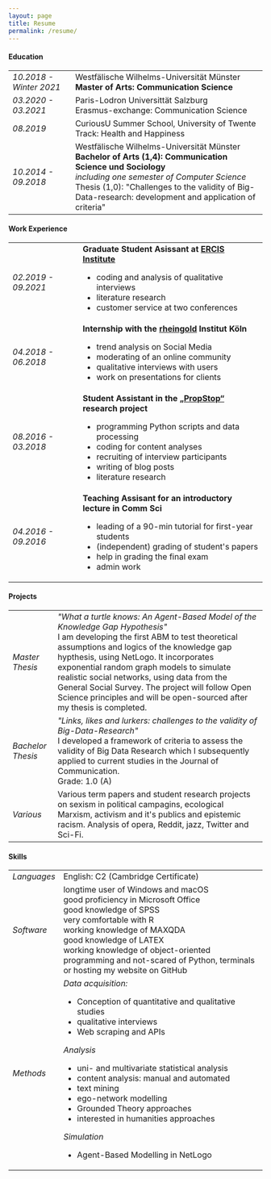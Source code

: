 ```yaml
---
layout: page
title: Resume
permalink: /resume/
---
```


<h4>Education</h4>

<table id="resume">
    <tr>
        <td class="year"><i>10.2018 - Winter 2021</i></td>  
        <td>Westfälische Wilhelms-Universität Münster<br>
        <b>Master of Arts: Communication Science</b></td>
    </tr>
    <tr>
        <td class="year"><i>03.2020 - 03.2021</i></td>  
        <td>Paris-Lodron Universittät Salzburg<br>
        Erasmus-exchange: Communication Science</td>
    </tr>
    <tr>
        <td class="year"><i>08.2019</i></td>  
        <td>CuriousU Summer School, University of Twente<br>
        Track: Health and Happiness</td>
    </tr>
    <tr>
        <td class="year"><i>10.2014 - 09.2018</i></td>
        <td>
            Westfälische Wilhelms-Universität Münster<br>
            <b>Bachelor of Arts (1,4): Communication Science und Sociology</b><br>
            <i>including one semester of Computer Science</i> <br>
            Thesis (1,0): "Challenges to the validity of Big-Data-research: development and application of criteria"<br>
        </td>
    </tr>       
</table>

<h4>Work Experience</h4>

<table id="resume">
    <tr>
        <td class="year"><i>02.2019 - 09.2021</i></td>   
        <td><b>Graduate Student Asissant at <a href="https://www.ercis.org/">ERCIS Institute</a></b>
            <ul>
                <li>coding and analysis of qualitative interviews</li>
                <li>literature research</li>
                <li>customer service at two conferences</li>
            </ul>
        </td>
    </tr>
    <tr>
        <td class="year"><i>04.2018 - 06.2018</i> </td>
        <td>
            <b>Internship with the <a href="https://www.rheingold-marktforschung.de/">rheingold</a> Institut Köln</b>
            <ul>
            <li>trend analysis on Social Media </li>
            <li>moderating of an online community</li>
            <li>qualitative interviews with users</li>
            <li>work on presentations for clients</li>
            </ul>
        </td>
    </tr>
    <tr>
        <td class="year"><i>08.2016 - 03.2018</i> </td>
        <td>
            <b>Student Assistant in the <a href="http://www.propstop.de/">„PropStop“</a> research project</b>
            <ul>
            <li>programming Python scripts and data processing</li>
            <li>coding for content analyses</li>
            <li>recruiting of interview participants</li>
            <li>writing of blog posts</li>
            <li>literature research</li>
            </ul>
        </td>
    </tr> 
    <tr>
        <td class="year"><i>04.2016 - 09.2016</i> </td>
        <td>
            <b>Teaching Assisant for an introductory lecture in Comm Sci</b>
            <ul>
            <li>leading of a 90-min tutorial for first-year students</li>
            <li>(independent) grading of student's papers</li>
            <li>help in grading the final exam</li>
            <li>admin work</li>
            </ul>
        </td>
    </tr>                    
</table>

<h4>Projects</h4>

<table id="resume">
    <tr>
        <td class="year"><i>Master Thesis</i></td>   
        <td>
        <i>"What a turtle knows: An Agent-Based Model of the Knowledge Gap Hypothesis"</i><br>
        I am developing the first ABM to test theoretical assumptions and logics of the knowledge gap hypthesis, using NetLogo. It incorporates exponential random graph models to simulate
        realistic social networks, using data from the General Social Survey.
        The project will follow Open Science principles and will be open-sourced after my thesis is completed.<br>
        </td>
    </tr>
    <tr>
        <td class="year"><i>Bachelor Thesis</i></td>   
        <td>
        <i>"Links, likes and lurkers: challenges to the validity of Big-Data-Research"</i><br>
        I developed a framework of criteria to assess the validity of Big Data Research which I subsequently applied to current studies in the Journal of Communication.<br>
        Grade: 1.0 (A)
        </td>
    </tr>
    <tr>
        <td class="year"><i>Various</i></td>
        <td>
            Various term papers and student research projects on sexism in political campagins, ecological Marxism, activism and it's publics and epistemic racism. Analysis of opera, Reddit, jazz, Twitter and Sci-Fi.
        </td>
    </tr>                   
</table>

<h4>Skills</h4>

<table id="resume">
    <tr>
        <td class="year"><i>Languages</i></td>   
        <td>
            English: C2 (Cambridge Certificate)<br>
        </td>
    </tr>
    <tr>
        <td class="year"><i>Software</i> </td>
        <td>
            longtime user of Windows and macOS<br>
            good proficiency in Microsoft Office<br>
            good knowledge of SPSS<br>
            very comfortable with R<br>
            working knowledge of MAXQDA<br>
            good knowledge of LATEX<br>
            working knowledge of object-oriented programming and not-scared of Python,  terminals or hosting my website on GitHub<br>
        </td>
    </tr> 
    <tr>
        <td class="year"><i>Methods</i> </td>
        <td><i>Data acquisition:</i>
            <ul>
            <li>Conception of quantitative and qualitative studies </li>
            <li>qualitative interviews</li>
            <li>Web scraping and APIs</li>
            </ul>
            <i>Analysis</i>
            <ul>
            <li>uni- and multivariate statistical analysis</li>
            <li>content analysis: manual and automated</li>
            <li>text mining</li>
            <li>ego-network modelling</li>
            <li>Grounded Theory approaches</li>
            <li>interested in humanities approaches</li>
            </ul>
            <i>Simulation</i>
            <ul>
            <li>Agent-Based Modelling in NetLogo</li>
            </ul>
        </td>
    </tr>                    
</table>

[jekyll-organization]: https://github.com/jekyll
